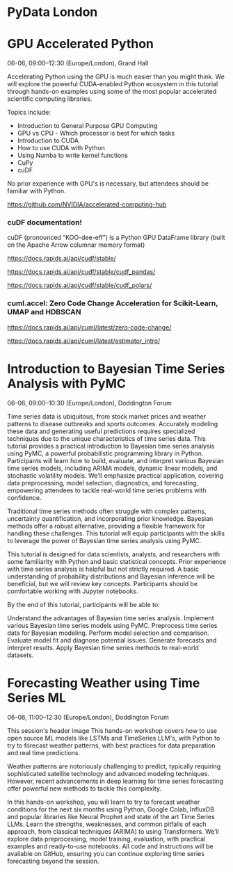 # PyData London

# GPU Accelerated Python

06-06, 09:00–12:30 (Europe/London), Grand Hall

Accelerating Python using the GPU is much easier than you might think. We will explore the powerful CUDA-enabled Python 
ecosystem in this tutorial through hands-on examples using some of the most popular accelerated scientific computing 
libraries.

Topics include:
- Introduction to General Purpose GPU Computing
- GPU vs CPU - Which processor is best for which tasks
- Introduction to CUDA
- How to use CUDA with Python
- Using Numba to write kernel functions
- CuPy
- cuDF

No prior experience with GPU's is necessary, but attendees should be familiar with Python.

https://github.com/NVIDIA/accelerated-computing-hub

### cuDF documentation!
cuDF (pronounced “KOO-dee-eff”) is a Python GPU DataFrame library (built on the Apache Arrow columnar memory format)

https://docs.rapids.ai/api/cudf/stable/

https://docs.rapids.ai/api/cudf/stable/cudf_pandas/

https://docs.rapids.ai/api/cudf/stable/cudf_polars/

### cuml.accel: Zero Code Change Acceleration for Scikit-Learn, UMAP and HDBSCAN

https://docs.rapids.ai/api/cuml/latest/zero-code-change/

https://docs.rapids.ai/api/cuml/latest/estimator_intro/

# Introduction to Bayesian Time Series Analysis with PyMC

06-06, 09:00–10:30 (Europe/London), Doddington Forum

Time series data is ubiquitous, from stock market prices and weather patterns to disease outbreaks and sports outcomes. 
Accurately modeling these data and generating useful predictions requires specialized techniques due to the unique 
characteristics of time series data. This tutorial provides a practical introduction to Bayesian time series analysis 
using PyMC, a powerful probabilistic programming library in Python. Participants will learn how to build, evaluate, and 
interpret various Bayesian time series models, including ARIMA models, dynamic linear models, and stochastic volatility 
models. We'll emphasize practical application, covering data preprocessing, model selection, diagnostics, and 
forecasting, empowering attendees to tackle real-world time series problems with confidence.

Traditional time series methods often struggle with complex patterns, uncertainty quantification, and incorporating 
prior knowledge. Bayesian methods offer a robust alternative, providing a flexible framework for handling these 
challenges. This tutorial will equip participants with the skills to leverage the power of Bayesian time series analysis
using PyMC.

This tutorial is designed for data scientists, analysts, and researchers with some familiarity with Python and basic 
statistical concepts. Prior experience with time series analysis is helpful but not strictly required. A basic 
understanding of probability distributions and Bayesian inference will be beneficial, but we will review key concepts. 
Participants should be comfortable working with Jupyter notebooks.

By the end of this tutorial, participants will be able to:

Understand the advantages of Bayesian time series analysis.
Implement various Bayesian time series models using PyMC.
Preprocess time series data for Bayesian modeling.
Perform model selection and comparison.
Evaluate model fit and diagnose potential issues.
Generate forecasts and interpret results.
Apply Bayesian time series methods to real-world datasets.

# Forecasting Weather using Time Series ML

06-06, 11:00–12:30 (Europe/London), Doddington Forum

This session's header image
This hands-on workshop covers how to use open source ML models like LSTMs and TimeSeries LLM's, with Python to try to 
forecast weather patterns, with best practices for data preparation and real time predictions.

Weather patterns are notoriously challenging to predict, typically requiring sophisticated satellite technology and 
advanced modeling techniques. However, recent advancements in deep learning for time series forecasting offer powerful 
new methods to tackle this complexity.

In this hands-on workshop, you will learn to try to forecast weather conditions for the next six months using Python, 
Google Colab, InfluxDB and popular libraries like Neural Prophet and state of the art Time Series LLMs. Learn the 
strengths, weaknesses, and common pitfalls of each approach, from classical techniques (ARIMA) to using Transformers. 
We’ll explore data preprocessing, model training, evaluation, with practical examples and ready-to-use notebooks. All 
code and instructions will be available on GitHub, ensuring you can continue exploring time series forecasting beyond 
the session.

